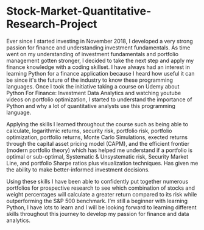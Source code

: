 # Stock-Market-Quantitative-Research-Project
Ever since I started investing in November 2018, I developed a very strong passion for finance and understanding investment fundamentals. As time went on my understanding of investment fundamentals and portfolio management gotten stronger, I decided to take the next step and apply my finance knowledge with a coding skillset. I have always had an interest in learning Python for a finance application because I heard how useful it can be since it's the future of the industry to know these programming languages. Once I took the initiative taking a course on Udemy about Python For Finance: Investment Data Analytics and watching youtube videos on portfolio optimization, I started to understand the importance of Python and why a lot of quantitative analysts use this programming language.

Applying the skills I learned throughout the course such as being able to calculate, logarithmic returns, security risk, portfolio risk, portfolio optimization, portfolio returns, Monte Carlo Simulations, exected returns through the capital asset pricing model (CAPM), and the efficient frontier (modern portfolio theory) which has helped me understand if a portfolio is optimal or sub-optimal, Systematic & Unsystematic risk, Security Market Line, and portfolio Sharpe ratios plus visualization techniques. Has given me the ability to make better-informed investment decisions. 

Using these skills I have been able to confidently put together numerous portfolios for prospective research to see which combination of stocks and weight percentages will calculate a greater return compared to its risk while outperforming the S&P 500 benchmark. I’m still a beginner with learning Python, I have lots to learn and I will be looking forward to learning different skills throughout this journey to develop my passion for finance and data analytics. 
 

